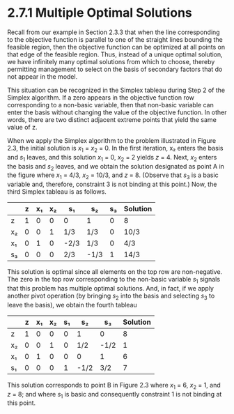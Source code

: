 # 2.7.1 Multiple Optimal Solutions

Recall from our example in Section 2.3.3 that when the line corresponding to the objective function is parallel to one of the straight lines bounding the feasible region, then the objective function can be optimized at all points on that edge of the feasible region. Thus, instead of a unique optimal solution, we have infinitely many optimal solutions from which to choose, thereby permitting management to select on the basis of secondary factors that do not appear in the model.

This situation can be recognized in the Simplex tableau during Step 2 of the Simplex algorithm. If a zero appears in the objective function row corresponding to a non-basic variable, then that non-basic variable can enter the basis without changing the value of the objective function. In other words, there are two distinct adjacent extreme points that yield the same value of z.

When we apply the Simplex algorithm to the problem illustrated in Figure 2.3, the initial solution is $x_1$ = $x_2$ = 0. In the first iteration, x₂ enters the basis and $s_1$ leaves, and this solution $x_1$ = 0, $x_2$ = 2 yields $z$ = 4. Next, $x_2$ enters the basis and $s_2$ leaves, and we obtain the solution designated as point A in the figure where $x_1$ = 4/3, $x_2$ = 10/3, and $z$ = 8. (Observe that $s_3$ is a basic variable and, therefore, constraint 3 is not binding at this point.) Now, the third Simplex tableau is as follows.


|     | z | x₁  | x₂  | s₁  | s₂  | s₃  | Solution |
|-----|---|-----|-----|-----|-----|-----|----------|
| z   | 1 | 0   | 0   | 0   | 1   | 0   | 8        |
| x₂  | 0 | 0   | 1   | 1/3 | 1/3 | 0   | 10/3     |
| x₁  | 0 | 1   | 0   | -2/3| 1/3 | 0   | 4/3      |
| s₃  | 0 | 0   | 0   | 2/3 | -1/3| 1   | 14/3     |


This solution is optimal since all elements on the top row are non-negative. The zero in the top row corresponding to the non-basic variable $s_1$ signals that this problem has multiple optimal solutions. And, in fact, if we apply another pivot operation (by bringing $s_2$ into the basis and selecting $s_3$ to leave the basis), we obtain the fourth tableau

|     | z | x₁ | x₂ | s₁ | s₂  | s₃  | Solution |
|-----|---|----|----|----|-----|-----|----------|
| z   | 1 | 0  | 0  | 0  | 1   | 0   | 8        |
| x₂  | 0 | 0  | 1  | 0  | 1/2 | -1/2| 1        |
| x₁  | 0 | 1  | 0  | 0  | 0   | 1   | 6        |
| s₁  | 0 | 0  | 0  | 1  | -1/2| 3/2 | 7        |


This solution corresponds to point B in Figure 2.3 where $x_1$ = 6, $x_2$ = 1, and $z$ = 8; and where $s_1$ is basic and consequently constraint 1 is not binding at this point.
